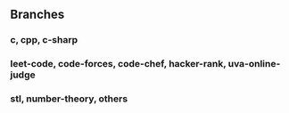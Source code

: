 ## Branches
### c, cpp, c-sharp          <br> 
### leet-code, code-forces, code-chef, hacker-rank, uva-online-judge       <br> 
### stl, number-theory, others    <br> <br>

